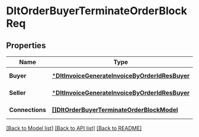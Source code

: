 # DltOrderBuyerTerminateOrderBlockReq

## Properties
Name | Type | Description | Notes
------------ | ------------- | ------------- | -------------
**Buyer** | [***DltInvoiceGenerateInvoiceByOrderIdResBuyer**](dltInvoiceGenerateInvoiceByOrderIdRes_buyer.md) |  | [default to null]
**Seller** | [***DltInvoiceGenerateInvoiceByOrderIdResBuyer**](dltInvoiceGenerateInvoiceByOrderIdRes_buyer.md) |  | [default to null]
**Connections** | [**[]DltOrderBuyerTerminateOrderBlockModel**](dltOrderBuyerTerminateOrderBlockModel.md) |  | [default to null]

[[Back to Model list]](../README.md#documentation-for-models) [[Back to API list]](../README.md#documentation-for-api-endpoints) [[Back to README]](../README.md)

